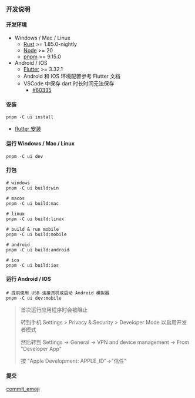 ### 开发说明

#### 开发环境

- Windows / Mac / Linux
  - [Rust](https://rustup.rs/) >= 1.85.0-nightly
  - [Node](https://nodejs.org/) >= 20
  - [pnpm](https://pnpm.io/) >= 9.15.0
- Android / IOS
  - [Flutter](https://docs.flutter.dev/get-started/install) >= 3.32.1
  - Android 和 IOS 环境配置参考 Flutter 文档
  - VSCode 中保存 dart 时长时间无法保存
    - [#60335](https://github.com/dart-lang/sdk/issues/60335)

#### 安装

```shell
pnpm -C ui install
```

- [flutter 安装](./flutter/README.md)

#### 运行 Windows / Mac / Linux

```shell
pnpm -C ui dev
```

#### 打包

```shell
# windows
pnpm -C ui build:win

# macos
pnpm -C ui build:mac

# linux
pnpm -C ui build:linux

# build & run mobile
pnpm -C ui build:mobile

# android
pnpm -C ui build:android

# ios
pnpm -C ui build:ios
```

#### 运行 Android / IOS

```shell
# 提前使用 USB 连接真机或启动 Android 模拟器
pnpm -C ui dev:mobile
```

> 首次运行应用程序时会被阻止
>
> 转到手机 Settings > Privacy & Security > Developer Mode 以启用开发者模式
>
> 然后转到 Settings -> General -> VPN and device management -> From "Developer App"
>
> 按 "Apple Development: APPLE_ID"->"信任"

#### 提交

[commit_emoji](../docs/dev/commit_emoji.md)
